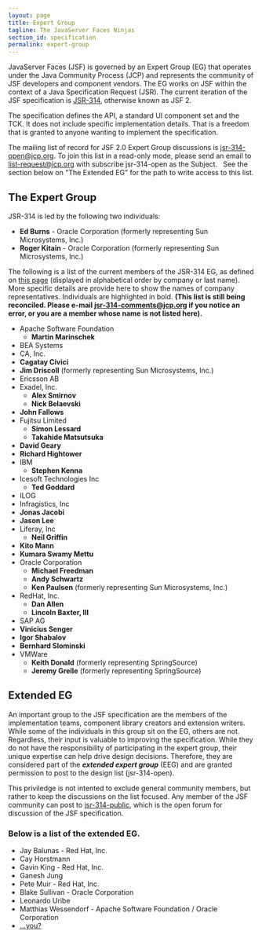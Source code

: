 ```yaml
---
layout: page
title: Expert Group
tagline: The JavaServer Faces Ninjas
section_id: specification
permalink: expert-group
---
```


JavaServer Faces (JSF) is governed by an Expert Group (EG) that operates under the Java Community Process (JCP) and 
represents the community of JSF developers and component vendors. The EG works on JSF within the context of a 
Java Specification Request (JSR). The current iteration of the JSF specification is 
[JSR-314](http://jcp.org/en/jsr/detail?id=314), otherwise known as JSF 2.  

The specification defines the API, a standard UI component set and the TCK. It does not include specific 
implementation details. That is a freedom that is granted to anyone wanting to implement the specification.

The mailing list of record for JSF 2.0 Expert Group discussions is jsr-314-open@jcp.org. To join this list in a 
read-only mode, please send an email to list-request@jcp.org with subscribe jsr-314-open as the Subject.  
See the section below on "The Extended EG" for the path to write access to this list.

## <a name="TOC-The-Expert-Group">The Expert Group</a>

JSR-314 is led by the following two individuals:  

*   **Ed Burns** - Oracle Corporation (formerly representing Sun Microsystems, Inc.)  
*   **Roger Kitain** - Oracle Corporation (formerly representing Sun Microsystems, Inc.)  

The following is a list of the current members of the JSR-314 EG, as defined on 
[this page](http://jcp.org/en/jsr/detail?id=314) (displayed in alphabetical order by company or last name). 
More specific details are provide here to show the names of company representatives. 
Individuals are highlighted in bold. 
**(This list is still being reconciled. Please e-mail jsr-314-comments@jcp.org if you notice an error, 
or you are a member whose name is not listed here).**  

*   Apache Software Foundation
    *   **Martin Marinschek**
*   BEA Systems
*   CA, Inc.
*   **Cagatay Civici**
*   **Jim Driscoll** (formerly representing Sun Microsystems, Inc.)
*   Ericsson AB
*   Exadel, Inc.
    *   **Alex Smirnov**  
    *   **Nick Belaevski**  
*   **John Fallows**
*   Fujitsu Limited
    *   **Simon Lessard**
    *   **Takahide Matsutsuka**
*   **David Geary**
*   **Richard Hightower**
*   IBM
    *   **Stephen Kenna**  
*   Icesoft Technologies Inc
    *   **Ted Goddard**  
*   ILOG
*   Infragistics, Inc
*   **Jonas Jacobi**
*   **Jason Lee**  
*   Liferay, Inc
    *   **Neil Griffin**  
*   **Kito Mann**  
*   **Kumara Swamy Mettu**
*   Oracle Corporation  
    *   **Michael Freedman**  
    *   **Andy Schwartz**
    *   **Ken Paulsen** (formerly representing Sun Microsystems, Inc.)
*   RedHat, Inc.  
    *   **Dan Allen**
    *   **Lincoln Baxter, III**
*   SAP AG
*   **Vinicius Senger**
*   **Igor Shabalov**
*   **Bernhard Slominski**
*   VMWare
    *   **Keith Donald** (formerly representing SpringSource)  
    *   **Jeremy Grelle** (formerly representing SpringSource)

## <a name="TOC-Extended-EG">Extended EG</a>

An important group to the JSF specification are the members of the implementation teams, component library creators 
and extension writers. While some of the individuals in this group sit on the EG, others are not. Regardless, 
their input is valuable to improving the specification. While they do not have the responsibility of participating 
in the expert group, their unique expertise can help drive design decisions. Therefore, they are considered part of 
the _**extended expert group**_ (EEG) and are granted permission to post to the design list (jsr-314-open).  

This priviledge is not intented to exclude general community members, but rather to keep the discussions on the list 
focused. Any member of the JSF community can post to 
[jsr-314-public](http://wiki.jcp.org/boards/index.php?b=jsr-314-public), which is the open forum for 
discussion of the JSF specification.


### Below is a list of the extended EG.

*   Jay Balunas - Red Hat, Inc.  
*   Cay Horstmann
*   Gavin King - Red Hat, Inc.
*   Ganesh Jung
*   Pete Muir - Red Hat, Inc.
*   Blake Sullivan - Oracle Corporation
*   Leonardo Uribe
*   Matthias Wessendorf - Apache Software Foundation / Oracle Corporation
*   [...you?](http://www.javaserverfaces.com/communicate)
